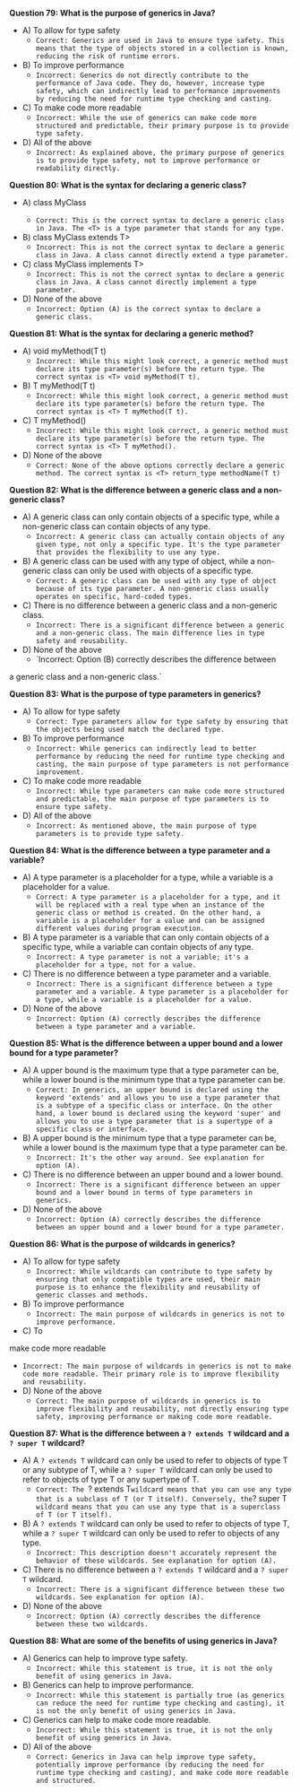 **Question 79: What is the purpose of generics in Java?**
- A) To allow for type safety
  - `Correct: Generics are used in Java to ensure type safety. This means that the type of objects stored in a collection is known, reducing the risk of runtime errors.`
- B) To improve performance
  - `Incorrect: Generics do not directly contribute to the performance of Java code. They do, however, increase type safety, which can indirectly lead to performance improvements by reducing the need for runtime type checking and casting.`
- C) To make code more readable
  - `Incorrect: While the use of generics can make code more structured and predictable, their primary purpose is to provide type safety.`
- D) All of the above
  - `Incorrect: As explained above, the primary purpose of generics is to provide type safety, not to improve performance or readability directly.`

**Question 80: What is the syntax for declaring a generic class?**
- A) class MyClass<T>
  - `Correct: This is the correct syntax to declare a generic class in Java. The <T> is a type parameter that stands for any type.`
- B) class MyClass extends T>
  - `Incorrect: This is not the correct syntax to declare a generic class in Java. A class cannot directly extend a type parameter.`
- C) class MyClass implements T>
  - `Incorrect: This is not the correct syntax to declare a generic class in Java. A class cannot directly implement a type parameter.`
- D) None of the above
  - `Incorrect: Option (A) is the correct syntax to declare a generic class.`

**Question 81: What is the syntax for declaring a generic method?**
- A) void myMethod(T t)
  - `Incorrect: While this might look correct, a generic method must declare its type parameter(s) before the return type. The correct syntax is <T> void myMethod(T t).`
- B) T myMethod(T t)
  - `Incorrect: While this might look correct, a generic method must declare its type parameter(s) before the return type. The correct syntax is <T> T myMethod(T t).`
- C) T myMethod()
  - `Incorrect: While this might look correct, a generic method must declare its type parameter(s) before the return type. The correct syntax is <T> T myMethod().`
- D) None of the above
  - `Correct: None of the above options correctly declare a generic method. The correct syntax is <T> return_type methodName(T t)`

**Question 82: What is the difference between a generic class and a non-generic class?**
- A) A generic class can only contain objects of a specific type, while a non-generic class can contain objects of any type.
  - `Incorrect: A generic class can actually contain objects of any given type, not only a specific type. It's the type parameter that provides the flexibility to use any type.`
- B) A generic class can be used with any type of object, while a non-generic class can only be used with objects of a specific type.
  - `Correct: A generic class can be used with any type of object because of its type parameter. A non-generic class usually operates on specific, hard-coded types.`
- C) There is no difference between a generic class and a non-generic class.
  - `Incorrect: There is a significant difference between a generic and a non-generic class. The main difference lies in type safety and reusability.`
- D) None of the above
  - `Incorrect: Option (B) correctly describes the difference between

 a generic class and a non-generic class.`

**Question 83: What is the purpose of type parameters in generics?**
- A) To allow for type safety
  - `Correct: Type parameters allow for type safety by ensuring that the objects being used match the declared type.`
- B) To improve performance
  - `Incorrect: While generics can indirectly lead to better performance by reducing the need for runtime type checking and casting, the main purpose of type parameters is not performance improvement.`
- C) To make code more readable
  - `Incorrect: While type parameters can make code more structured and predictable, the main purpose of type parameters is to ensure type safety.`
- D) All of the above
  - `Incorrect: As mentioned above, the main purpose of type parameters is to provide type safety.`

**Question 84: What is the difference between a type parameter and a variable?**
- A) A type parameter is a placeholder for a type, while a variable is a placeholder for a value.
  - `Correct: A type parameter is a placeholder for a type, and it will be replaced with a real type when an instance of the generic class or method is created. On the other hand, a variable is a placeholder for a value and can be assigned different values during program execution.`
- B) A type parameter is a variable that can only contain objects of a specific type, while a variable can contain objects of any type.
  - `Incorrect: A type parameter is not a variable; it's a placeholder for a type, not for a value.`
- C) There is no difference between a type parameter and a variable.
  - `Incorrect: There is a significant difference between a type parameter and a variable. A type parameter is a placeholder for a type, while a variable is a placeholder for a value.`
- D) None of the above
  - `Incorrect: Option (A) correctly describes the difference between a type parameter and a variable.`

**Question 85: What is the difference between a upper bound and a lower bound for a type parameter?**
- A) A upper bound is the maximum type that a type parameter can be, while a lower bound is the minimum type that a type parameter can be.
  - `Correct: In generics, an upper bound is declared using the keyword 'extends' and allows you to use a type parameter that is a subtype of a specific class or interface. On the other hand, a lower bound is declared using the keyword 'super' and allows you to use a type parameter that is a supertype of a specific class or interface.`
- B) A upper bound is the minimum type that a type parameter can be, while a lower bound is the maximum type that a type parameter can be.
  - `Incorrect: It's the other way around. See explanation for option (A).`
- C) There is no difference between an upper bound and a lower bound.
  - `Incorrect: There is a significant difference between an upper bound and a lower bound in terms of type parameters in generics.`
- D) None of the above
  - `Incorrect: Option (A) correctly describes the difference between an upper bound and a lower bound for a type parameter.`

**Question 86: What is the purpose of wildcards in generics?**
- A) To allow for type safety
  - `Incorrect: While wildcards can contribute to type safety by ensuring that only compatible types are used, their main purpose is to enhance the flexibility and reusability of generic classes and methods.`
- B) To improve performance
  - `Incorrect: The main purpose of wildcards in generics is not to improve performance.`
- C) To

 make code more readable
  - `Incorrect: The main purpose of wildcards in generics is not to make code more readable. Their primary role is to improve flexibility and reusability.`
- D) None of the above
  - `Correct: The main purpose of wildcards in generics is to improve flexibility and reusability, not directly ensuring type safety, improving performance or making code more readable.`

**Question 87: What is the difference between a `? extends T` wildcard and a `? super T` wildcard?**
- A) A `? extends T` wildcard can only be used to refer to objects of type T or any subtype of T, while a `? super T` wildcard can only be used to refer to objects of type T or any supertype of T.
  - `Correct: The `? extends T` wildcard means that you can use any type that is a subclass of T (or T itself). Conversely, the `? super T` wildcard means that you can use any type that is a superclass of T (or T itself).`
- B) A `? extends T` wildcard can only be used to refer to objects of type T, while a `? super T` wildcard can only be used to refer to objects of any type.
  - `Incorrect: This description doesn't accurately represent the behavior of these wildcards. See explanation for option (A).`
- C) There is no difference between a `? extends T` wildcard and a `? super T` wildcard.
  - `Incorrect: There is a significant difference between these two wildcards. See explanation for option (A).`
- D) None of the above
  - `Incorrect: Option (A) correctly describes the difference between these two wildcards.`

**Question 88: What are some of the benefits of using generics in Java?**
- A) Generics can help to improve type safety.
  - `Incorrect: While this statement is true, it is not the only benefit of using generics in Java.`
- B) Generics can help to improve performance.
  - `Incorrect: While this statement is partially true (as generics can reduce the need for runtime type checking and casting), it is not the only benefit of using generics in Java.`
- C) Generics can help to make code more readable.
  - `Incorrect: While this statement is true, it is not the only benefit of using generics in Java.`
- D) All of the above
  - `Correct: Generics in Java can help improve type safety, potentially improve performance (by reducing the need for runtime type checking and casting), and make code more readable and structured.`
